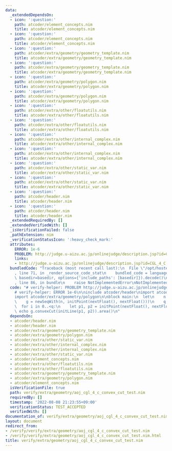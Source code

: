```yaml
---
data:
  _extendedDependsOn:
  - icon: ':question:'
    path: atcoder/element_concepts.nim
    title: atcoder/element_concepts.nim
  - icon: ':question:'
    path: atcoder/element_concepts.nim
    title: atcoder/element_concepts.nim
  - icon: ':question:'
    path: atcoder/extra/geometry/geometry_template.nim
    title: atcoder/extra/geometry/geometry_template.nim
  - icon: ':question:'
    path: atcoder/extra/geometry/geometry_template.nim
    title: atcoder/extra/geometry/geometry_template.nim
  - icon: ':question:'
    path: atcoder/extra/geometry/polygon.nim
    title: atcoder/extra/geometry/polygon.nim
  - icon: ':question:'
    path: atcoder/extra/geometry/polygon.nim
    title: atcoder/extra/geometry/polygon.nim
  - icon: ':question:'
    path: atcoder/extra/other/floatutils.nim
    title: atcoder/extra/other/floatutils.nim
  - icon: ':question:'
    path: atcoder/extra/other/floatutils.nim
    title: atcoder/extra/other/floatutils.nim
  - icon: ':question:'
    path: atcoder/extra/other/internal_complex.nim
    title: atcoder/extra/other/internal_complex.nim
  - icon: ':question:'
    path: atcoder/extra/other/internal_complex.nim
    title: atcoder/extra/other/internal_complex.nim
  - icon: ':question:'
    path: atcoder/extra/other/static_var.nim
    title: atcoder/extra/other/static_var.nim
  - icon: ':question:'
    path: atcoder/extra/other/static_var.nim
    title: atcoder/extra/other/static_var.nim
  - icon: ':question:'
    path: atcoder/header.nim
    title: atcoder/header.nim
  - icon: ':question:'
    path: atcoder/header.nim
    title: atcoder/header.nim
  _extendedRequiredBy: []
  _extendedVerifiedWith: []
  _isVerificationFailed: false
  _pathExtension: nim
  _verificationStatusIcon: ':heavy_check_mark:'
  attributes:
    ERROR: 1e-6
    PROBLEM: http://judge.u-aizu.ac.jp/onlinejudge/description.jsp?id=CGL_4_C
    links:
    - http://judge.u-aizu.ac.jp/onlinejudge/description.jsp?id=CGL_4_C
  bundledCode: "Traceback (most recent call last):\n  File \"/opt/hostedtoolcache/Python/3.10.5/x64/lib/python3.10/site-packages/onlinejudge_verify/documentation/build.py\"\
    , line 71, in _render_source_code_stat\n    bundled_code = language.bundle(stat.path,\
    \ basedir=basedir, options={'include_paths': [basedir]}).decode()\n  File \"/opt/hostedtoolcache/Python/3.10.5/x64/lib/python3.10/site-packages/onlinejudge_verify/languages/nim.py\"\
    , line 86, in bundle\n    raise NotImplementedError\nNotImplementedError\n"
  code: "# verify-helper: PROBLEM http://judge.u-aizu.ac.jp/onlinejudge/description.jsp?id=CGL_4_C\n\
    # verify-helper: ERROR 1e-6\n\ninclude atcoder/header\nimport atcoder/extra/geometry/geometry_template\n\
    import atcoder/extra/geometry/polygon\n\nblock main:\n  let\n    n = nextInt()\n\
    \    g = newSeqWith(n, initPoint(nextFloat(), nextFloat()))\n    q = nextInt()\n\
    \  for i in 0..<q:\n    let p1, p2 = initPoint(nextFloat(), nextFloat())\n   \
    \ echo g.convexCut(initLine(p1, p2)).area()\n"
  dependsOn:
  - atcoder/header.nim
  - atcoder/header.nim
  - atcoder/extra/geometry/geometry_template.nim
  - atcoder/extra/geometry/polygon.nim
  - atcoder/extra/other/static_var.nim
  - atcoder/extra/other/internal_complex.nim
  - atcoder/extra/other/internal_complex.nim
  - atcoder/extra/other/static_var.nim
  - atcoder/element_concepts.nim
  - atcoder/extra/other/floatutils.nim
  - atcoder/extra/other/floatutils.nim
  - atcoder/extra/geometry/geometry_template.nim
  - atcoder/extra/geometry/polygon.nim
  - atcoder/element_concepts.nim
  isVerificationFile: true
  path: verify/extra/geometry/aoj_cgl_4_c_convex_cut_test.nim
  requiredBy: []
  timestamp: '2022-08-08 21:23:55+09:00'
  verificationStatus: TEST_ACCEPTED
  verifiedWith: []
documentation_of: verify/extra/geometry/aoj_cgl_4_c_convex_cut_test.nim
layout: document
redirect_from:
- /verify/verify/extra/geometry/aoj_cgl_4_c_convex_cut_test.nim
- /verify/verify/extra/geometry/aoj_cgl_4_c_convex_cut_test.nim.html
title: verify/extra/geometry/aoj_cgl_4_c_convex_cut_test.nim
---
```

